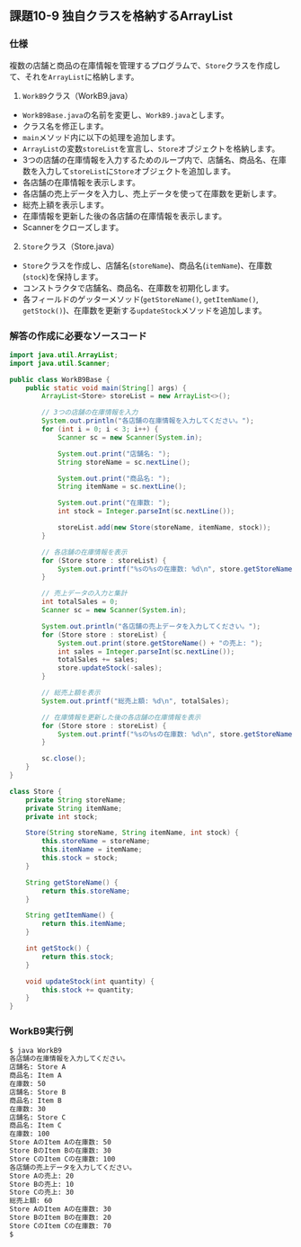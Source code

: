 ## 課題10-9 独自クラスを格納するArrayList

### 仕様
複数の店舗と商品の在庫情報を管理するプログラムで、`Store`クラスを作成して、それを`ArrayList`に格納します。

1. `WorkB9`クラス（WorkB9.java）
 - `WorkB9Base.java`の名前を変更し、`WorkB9.java`とします。
 - クラス名を修正します。
 - `main`メソッド内に以下の処理を追加します。
  - `ArrayList`の変数`storeList`を宣言し、`Store`オブジェクトを格納します。
  - 3つの店舗の在庫情報を入力するためのループ内で、店舗名、商品名、在庫数を入力して`storeList`に`Store`オブジェクトを追加します。
  - 各店舗の在庫情報を表示します。
  - 各店舗の売上データを入力し、売上データを使って在庫数を更新します。
  - 総売上額を表示します。
  - 在庫情報を更新した後の各店舗の在庫情報を表示します。
  - Scannerをクローズします。

2. `Store`クラス（Store.java）
 - `Store`クラスを作成し、店舗名(`storeName`)、商品名(`itemName`)、在庫数(`stock`)を保持します。
 - コンストラクタで店舗名、商品名、在庫数を初期化します。
 - 各フィールドのゲッターメソッド(`getStoreName()`, `getItemName()`, `getStock()`)、在庫数を更新する`updateStock`メソッドを追加します。

### 解答の作成に必要なソースコード

```java
import java.util.ArrayList;
import java.util.Scanner;

public class WorkB9Base {
    public static void main(String[] args) {
        ArrayList<Store> storeList = new ArrayList<>();

        // 3つの店舗の在庫情報を入力
        System.out.println("各店舗の在庫情報を入力してください。");
        for (int i = 0; i < 3; i++) {
            Scanner sc = new Scanner(System.in);

            System.out.print("店舗名: ");
            String storeName = sc.nextLine();

            System.out.print("商品名: ");
            String itemName = sc.nextLine();

            System.out.print("在庫数: ");
            int stock = Integer.parseInt(sc.nextLine());

            storeList.add(new Store(storeName, itemName, stock));
        }

        // 各店舗の在庫情報を表示
        for (Store store : storeList) {
            System.out.printf("%sの%sの在庫数: %d\n", store.getStoreName(), store.getItemName(), store.getStock());
        }

        // 売上データの入力と集計
        int totalSales = 0;
        Scanner sc = new Scanner(System.in);

        System.out.println("各店舗の売上データを入力してください。");
        for (Store store : storeList) {
            System.out.print(store.getStoreName() + "の売上: ");
            int sales = Integer.parseInt(sc.nextLine());
            totalSales += sales;
            store.updateStock(-sales);
        }

        // 総売上額を表示
        System.out.printf("総売上額: %d\n", totalSales);

        // 在庫情報を更新した後の各店舗の在庫情報を表示
        for (Store store : storeList) {
            System.out.printf("%sの%sの在庫数: %d\n", store.getStoreName(), store.getItemName(), store.getStock());
        }

        sc.close();
    }
}

class Store {
    private String storeName;
    private String itemName;
    private int stock;

    Store(String storeName, String itemName, int stock) {
        this.storeName = storeName;
        this.itemName = itemName;
        this.stock = stock;
    }

    String getStoreName() {
        return this.storeName;
    }

    String getItemName() {
        return this.itemName;
    }

    int getStock() {
        return this.stock;
    }

    void updateStock(int quantity) {
        this.stock += quantity;
    }
}
```

### WorkB9実行例

```sh
$ java WorkB9
各店舗の在庫情報を入力してください。
店舗名: Store A
商品名: Item A
在庫数: 50
店舗名: Store B
商品名: Item B
在庫数: 30
店舗名: Store C
商品名: Item C
在庫数: 100
Store AのItem Aの在庫数: 50
Store BのItem Bの在庫数: 30
Store CのItem Cの在庫数: 100
各店舗の売上データを入力してください。
Store Aの売上: 20
Store Bの売上: 10
Store Cの売上: 30
総売上額: 60
Store AのItem Aの在庫数: 30
Store BのItem Bの在庫数: 20
Store CのItem Cの在庫数: 70
$
